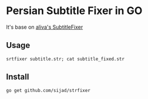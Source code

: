 # Persian Subtitle Fixer in GO
It's base on [aliva's SubtitleFixer](https://github.com/aliva/SubtitleFixer)

## Usage
```shell
srtfixer subtitle.str; cat subtitle_fixed.str
```

## Install
```shell
go get github.com/sijad/strfixer
```